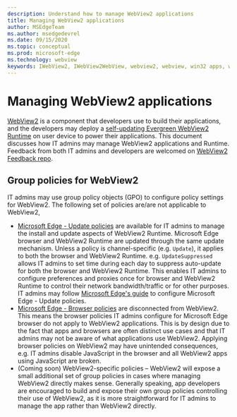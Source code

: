 ```yaml
---
description: Understand how to manage WebView2 applications
title: Managing WebView2 applications
author: MSEdgeTeam
ms.author: msedgedevrel
ms.date: 09/15/2020
ms.topic: conceptual
ms.prod: microsoft-edge
ms.technology: webview
keywords: IWebView2, IWebView2WebView, webview2, webview, win32 apps, win32, edge, ICoreWebView2, ICoreWebView2Host, browser control, edge html, enterprise, group policy, manageability 
---
```


# Managing WebView2 applications  

[WebView2][WebView2Landing] is a component that developers use to build their applications, and the developers may deploy a [self-updating Evergreen WebView2 Runtime][Webview2ConceptsDistributionUnderstandRuntimeInstallerPreview] on user device to power their applications. This document discusses how IT admins may manage WebView2 applications and Runtime. Feedback from both IT admins and developers are welcomed on [WebView2 Feedback repo][GithubMicrosoftedgeWebviewfeddback].  

## Group policies for WebView2

IT admins may use group policy objects (GPO) to configure policy settings for WebView2. The following set of policies are/are not applicable to WebView2,

* [Microsoft Edge - Update policies][EdgeUpdatePolicies] are available for IT admins to manage the install and update aspects of WebView2 Runtime. Microsoft Edge browser and WebView2 Runtime are updated through the same update mechanism. Unless a policy is channel-specific (e.g. `Update`), it applies to both the browser and WebView2 Runtime. e.g. `UpdateSuppressed` allows IT admins to set time during each day to suppress auto-update for both the browser and WebView2 Runtime. This enables IT admins to configure preferences and proxies once for browser and WebView2 Runtime to control their network bandwidth/traffic or for other purposes. IT admins may follow [Microsoft Edge's guide][ConfigureMicrosoftEdge] to configure Microsoft Edge - Update policies.
* [Microsoft Edge - Browser policies][EdgeBrowserPolicies] are disconnected from WebView2. This means the browser policies IT admins configure for Microsoft Edge browser do not apply to WebView2 applications. This is by design due to the fact that apps and browsers are often distinct use cases and that IT admins may not be aware of what applications use WebView2. Applying browser policies on WebView2 may have unintended consequences, e.g. IT admins disable JavaScript in the browser and all WebView2 apps using JavaScript are broken.  
* (Coming soon) WebView2-specific policies – WebView2 will expose a small additional set of group policies in cases where managing WebView2 directly makes sense. Generally speaking, app developers are encouraged to build and expose their own group policies controlling their use of WebView2, as it is more straightforward for IT admins to manage the app rather than WebView2 directly.  

<!-- Links -->  

[Webview2ConceptsDistributionUnderstandRuntimeInstallerPreview]: ./distribution.md#understanding-the-webview2-runtime "Understand the WebView2 Runtime and installer (Preview) - Distribution of applications using WebView2 | Microsoft Docs"  

[EdgeUpdatePolicies]: https://docs.microsoft.com/deployedge/microsoft-edge-update-policies "Microsoft Edge - Update policies"  

[EdgeBrowserPolicies]: https://docs.microsoft.com/deployedge/microsoft-edge-policies "Microsoft Edge - Browser policies"  

[ConfigureMicrosoftEdge]: https://docs.microsoft.com/deployedge/configure-microsoft-edge "Configure Microsoft Edge policy settings on Windows"  

[WebView2Landing]: ../index.md "WebView2 docs"
[GithubMicrosoftedgeWebviewfeddback]: https://github.com/MicrosoftEdge/WebViewFeedback "WebView Feedback - MicrosoftEdge/WebViewFeedback | GitHub"  
